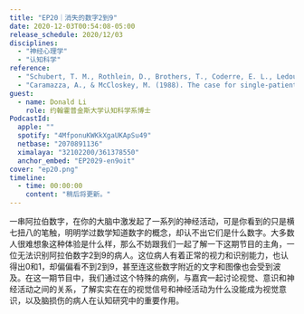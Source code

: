 ```yaml
---
title: "EP20｜消失的数字2到9"
date: 2020-12-03T00:54:08-05:00
release_schedule: 2020/12/03
disciplines:
  - "神经心理学"
  - "认知科学"
reference:
  - "Schubert, T. M., Rothlein, D., Brothers, T., Coderre, E. L., Ledoux, K., Gordon, B., & McCloskey, M. (2020). Lack of awareness despite complex visual processing: Evidence from event-related potentials in a case of selective metamorphopsia. Proceedings of the National Academy of Sciences, 117(27), 16055-16064."
  - "Caramazza, A., & McCloskey, M. (1988). The case for single-patient studies. Cognitive Neuropsychology, 5(5), 517-527."
guest:
  - name: Donald Li
    role: 约翰霍普金斯大学认知科学系博士
PodcastId:
  apple: ""
  spotify: "4MfponuKWKkXgaUKApSu49"
  netbase: "2070891136"
  ximalaya: "32102200/361378550"
  anchor_embed: "EP2029-en9oit"
cover: "ep20.png"
timeline:
  - time: 00:00:00
    content: "稍后将更新。"
---
```

一串阿拉伯数字，在你的大脑中激发起了一系列的神经活动，可是你看到的只是横七扭八的笔触，明明学过数学知道数字的概念，却认不出它们是什么数字。大多数人很难想象这种体验是什么样，那么不妨跟我们一起了解一下这期节目的主角，一位无法识别阿拉伯数字2到9的病人。这位病人有着正常的视力和识别能力，也认得出0和1，却偏偏看不到2到9，甚至连这些数字附近的文字和图像也会受到波及。在这一期节目中，我们通过这个特殊的病例，与嘉宾一起讨论视觉、意识和神经活动之间的关系，了解实实在在的视觉信号和神经活动为什么没能成为视觉意识，以及脑损伤的病人在认知研究中的重要作用。
